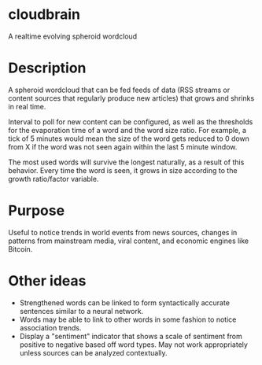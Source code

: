 # cloudbrain
A realtime evolving spheroid wordcloud

# Description

A spheroid wordcloud that can be fed feeds of data (RSS streams or content sources that regularly produce new articles) that grows and shrinks in real time. 

Interval to poll for new content can be configured, as well as the thresholds for the evaporation time of a word and the word size ratio. For example, a tick of 5 minutes would mean the size of the word gets reduced to 0 down from X if the word was not seen again within the last 5 minute window.

The most used words will survive the longest naturally, as a result of this behavior. Every time the word is seen, it grows in size according to the growth ratio/factor variable.

# Purpose

Useful to notice trends in world events from news sources, changes in patterns from mainstream media, viral content, and economic engines like Bitcoin. 

# Other ideas

* Strengthened words can be linked to form syntactically accurate sentences similar to a neural network. 
* Words may be able to link to other words in some fashion to notice association trends. 
* Display a "sentiment" indicator that shows a scale of sentiment from positive to negative based off word types. May not work appropriately unless sources can be analyzed contextually. 
